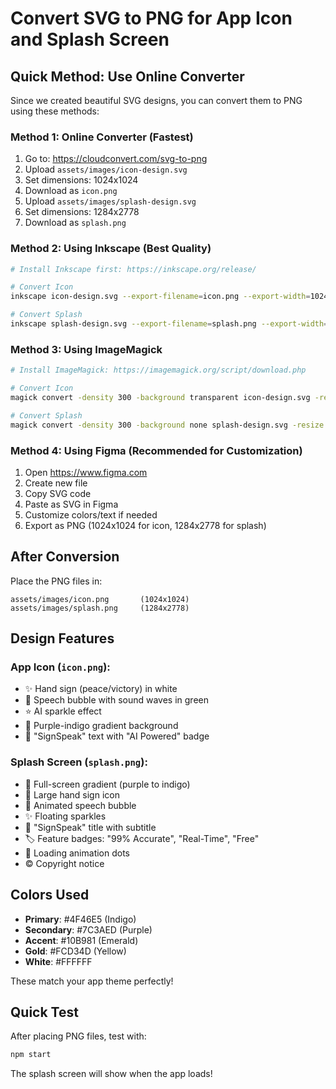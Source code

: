 # Convert SVG to PNG for App Icon and Splash Screen

## Quick Method: Use Online Converter

Since we created beautiful SVG designs, you can convert them to PNG using these methods:

### Method 1: Online Converter (Fastest)
1. Go to: https://cloudconvert.com/svg-to-png
2. Upload `assets/images/icon-design.svg`
3. Set dimensions: 1024x1024
4. Download as `icon.png`
5. Upload `assets/images/splash-design.svg`
6. Set dimensions: 1284x2778
7. Download as `splash.png`

### Method 2: Using Inkscape (Best Quality)
```bash
# Install Inkscape first: https://inkscape.org/release/

# Convert Icon
inkscape icon-design.svg --export-filename=icon.png --export-width=1024 --export-height=1024

# Convert Splash
inkscape splash-design.svg --export-filename=splash.png --export-width=1284 --export-height=2778
```

### Method 3: Using ImageMagick
```bash
# Install ImageMagick: https://imagemagick.org/script/download.php

# Convert Icon
magick convert -density 300 -background transparent icon-design.svg -resize 1024x1024 icon.png

# Convert Splash
magick convert -density 300 -background none splash-design.svg -resize 1284x2778 splash.png
```

### Method 4: Using Figma (Recommended for Customization)
1. Open https://www.figma.com
2. Create new file
3. Copy SVG code
4. Paste as SVG in Figma
5. Customize colors/text if needed
6. Export as PNG (1024x1024 for icon, 1284x2778 for splash)

## After Conversion

Place the PNG files in:
```
assets/images/icon.png       (1024x1024)
assets/images/splash.png     (1284x2778)
```

## Design Features

### App Icon (`icon.png`):
- ✨ Hand sign (peace/victory) in white
- 💬 Speech bubble with sound waves in green
- ⭐ AI sparkle effect
- 🎨 Purple-indigo gradient background
- 📱 "SignSpeak" text with "AI Powered" badge

### Splash Screen (`splash.png`):
- 🎨 Full-screen gradient (purple to indigo)
- 🤚 Large hand sign icon
- 💬 Animated speech bubble
- ✨ Floating sparkles
- 📝 "SignSpeak" title with subtitle
- 🏷️ Feature badges: "99% Accurate", "Real-Time", "Free"
- 🔄 Loading animation dots
- © Copyright notice

## Colors Used

- **Primary**: #4F46E5 (Indigo)
- **Secondary**: #7C3AED (Purple)
- **Accent**: #10B981 (Emerald)
- **Gold**: #FCD34D (Yellow)
- **White**: #FFFFFF

These match your app theme perfectly!

## Quick Test

After placing PNG files, test with:
```bash
npm start
```

The splash screen will show when the app loads!
